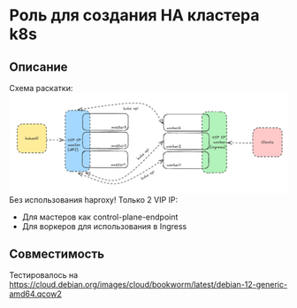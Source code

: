 # Роль для создания HA кластера k8s

## Описание 
Схема раскатки:
![alt text](scheme.png)
Без использования haproxy!
Только 2 VIP IP:
- Для мастеров как control-plane-endpoint
- Для воркеров для использования в Ingress 

## Совместимость
Тестировалось на https://cloud.debian.org/images/cloud/bookworm/latest/debian-12-generic-amd64.qcow2 